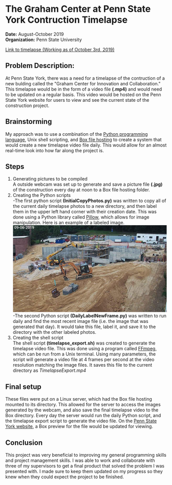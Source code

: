 # The Graham Center at Penn State York Contruction Timelapse
**Date:**  August-October 2019  
**Organization:** Penn State University

[Link to timelapse (Working as of October 3rd, 2019)](https://york.psu.edu/academics/graham-fellows-program)

## Problem Description:
At Penn State York, there was a need for a timelapse of the contruction of a new bulding called the "Graham Center for Innovation and Collaboration."  This timelapse would be in the form of a video file **(.mp4)** and would need to be updated on a regular basis.  This video would be hosted on the Penn State York website for users to view and see the current state of the construction project.

## Brainstorming
My approach was to use a combination of the [Python programming language](https://www.python.org/), Unix shell scripting, and [Box file hosting](https://www.box.com/home) to create a system that would create a new timelapse video file daily.  This would allow for an almost real-time look into how far along the project is.

## Steps
1. Generating pictures to be compiled  
A outside webcam was set up to generate and save a picture file **(.jpg)** of the construction every day at noon to a Box file hosting folder.
1. Creating the Python scripts  
-The first python script **(InitialCopyPhotos.py)** was written to copy all of the current daily timelapse photos to a new directory, and then label them in the upper left hand corner with their creation date.  This was done using a Python library called [Pillow](https://pillow.readthedocs.io/en/stable/#),
which allows for image manipulation.  Here is an example of a labeled image.
![Labeled Photo Example](https://raw.githubusercontent.com/alexkoontz/timelapse/master/rdme_src/labelExample1.jpg)
-The second Python script **(DailyLabelNewFrame.py)** was written to run daily and find the most recent image file (i.e. the image that was generated that day).  It would take this file, label it, and save it to the directory with the other labeled photos.
1. Creating the shell script  
The shell script **(timelapse_export.sh)** was created to generate the timelapse video file.  This was done using a program called [FFmpeg](https://www.ffmpeg.org/), which can be run from a Unix terminal.  Using many parameters, the script will generate a video file at 4 frames per second at the video resolution matching the image files.  It saves this file to the current directory as *TimelapseExport.mp4*  

## Final setup
These files were put on a Linux server, which had the Box file hosting mounted to its directory.  This allowed for the server to access the images generated by the webcam, and also save the final timelapse video to the Box directory.  Every day the server would run the daily Python script, and the timelapse export script to generate the video file.  On the [Penn State York website](https://york.psu.edu/academics/graham-fellows-program), a Box preview for the file would be updated for viewing.  

## Conclusion
This project was very beneficial to improving my general programming skills and project management skills.  I was able to work and collaborate with three of my supervisors to get a final product that solved the problem I was presented with.  I made sure to keep them updated on my progress so they knew when they could expect the project to be finished.
